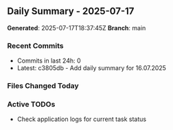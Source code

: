 ## Daily Summary - 2025-07-17

**Generated**: 2025-07-17T18:37:45Z
**Branch**: main


### Recent Commits
- Commits in last 24h: 0
- Latest: c3805db - Add daily summary for 16.07.2025

### Files Changed Today

### Active TODOs
- Check application logs for current task status

